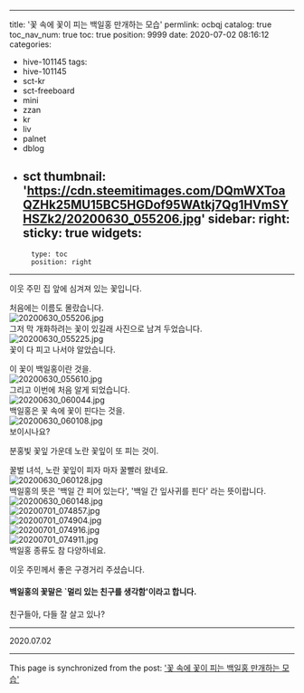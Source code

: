 
---
title: '꽃 속에 꽃이 피는 백일홍 만개하는 모습'
permlink: ocbqj
catalog: true
toc_nav_num: true
toc: true
position: 9999
date: 2020-07-02 08:16:12
categories:
- hive-101145
tags:
- hive-101145
- sct-kr
- sct-freeboard
- mini
- zzan
- kr
- liv
- palnet
- dblog
- sct
thumbnail: 'https://cdn.steemitimages.com/DQmWXToaQZHk25MU15BC5HGDof95WAtkj7Qg1HVmSYHSZk2/20200630_055206.jpg'
sidebar:
    right:
        sticky: true
widgets:
    -
        type: toc
        position: right
---


이웃 주민 집 앞에 심겨져 있는 꽃입니다.

처음에는 이름도 몰랐습니다.
<br>
![20200630_055206.jpg](https://cdn.steemitimages.com/DQmWXToaQZHk25MU15BC5HGDof95WAtkj7Qg1HVmSYHSZk2/20200630_055206.jpg)
<br>
그저 막 개화하려는 꽃이 있길래 사진으로 남겨 두었습니다.
<br>
![20200630_055225.jpg](https://cdn.steemitimages.com/DQmVVP7UTLhpbY5AunjHj4ijkqAdWZiZb2GkLEW5Nze4TiP/20200630_055225.jpg)
<br>
꽃이 다 피고 나서야 알았습니다. 

이 꽃이 백일홍이란 것을.
<br>
![20200630_055610.jpg](https://cdn.steemitimages.com/DQmSZTAt8ASgdsxMnSw6bXQ96wkTfdUWh1F12vFh2AijKxR/20200630_055610.jpg)
<br>
그리고 이번에 처음 알게 되었습니다.
<br>
![20200630_060044.jpg](https://cdn.steemitimages.com/DQmSS7fMzAQPfvEYJ3eYyejMD9upgpMQ2qomLtVy3K2XgwQ/20200630_060044.jpg)
<br>
백일홍은 꽃 속에 꽃이 핀다는 것을.
<br>
![20200630_060108.jpg](https://cdn.steemitimages.com/DQmehkN1UULUG2KLfrmZSXeZepkqjSV9jy5sDoYsJFhoyNR/20200630_060108.jpg)
<br>
보이시나요?

분홍빛 꽃잎 가운데 노란 꽃잎이 또 피는 것이.

꿀벌 녀석, 노란 꽃잎이 피자 마자 꿀빨러 왔네요.
<br>
![20200630_060128.jpg](https://cdn.steemitimages.com/DQmR4puynBryG41RqWXQnJmbdN9KMQyj6UNWp8gKQcPf9JF/20200630_060128.jpg)
<br>
백일홍의 뜻은 '백일 간 피어 있는다', '백일 간 잎사귀를 핀다' 라는 뜻이랍니다.
<br>
![20200630_060148.jpg](https://cdn.steemitimages.com/DQmWz5baTMSmcKxL2f97dx2TwB49ULs4ets81LtByvKPUzY/20200630_060148.jpg)
<br>
![20200701_074857.jpg](https://cdn.steemitimages.com/DQmTXmK3QHNe8bcLHQCFrnBhkzH9Jxiwuo1RMoUwQfyWyoK/20200701_074857.jpg)
<br>
![20200701_074904.jpg](https://cdn.steemitimages.com/DQmT5VTDRCJByFBMURC9hNXrzHBeaY7WW7GrR6r2SMJLLab/20200701_074904.jpg)
<br>
![20200701_074916.jpg](https://cdn.steemitimages.com/DQmYD3bRwTmQuTdEvTkoHuVU8EGWNhKEKrxPt6HxsJx3XFt/20200701_074916.jpg)
<br>
![20200701_074911.jpg](https://cdn.steemitimages.com/DQmeqf5nFfXrJAnhqevKawUyUvGknG33wAapFizxMuijbiU/20200701_074911.jpg)
<br> 
백일홍 종류도 참 다양하네요.

이웃 주민께서 좋은 구경거리 주셨습니다.

#### 백일홍의 꽃말은 `멀리 있는 친구를 생각함'이라고 합니다.
####
친구들아, 다들 잘 살고 있나? 

***

2020.07.02

- - -

This page is synchronized from the post: ['꽃 속에 꽃이 피는 백일홍 만개하는 모습'](https://steemit.com/@lucky2015/ocbqj)
